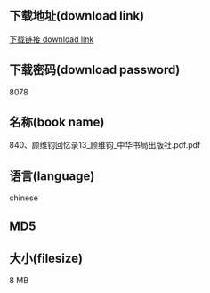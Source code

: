 ## 下载地址(download link)
[下载链接 download link](https://voluble-croquembouche-d321dc.netlify.app/?s=840%E3%80%81%E9%A1%BE%E7%BB%B4%E9%92%A7%E5%9B%9E%E5%BF%86%E5%BD%9513_%E9%A1%BE%E7%BB%B4%E9%92%A7_%E4%B8%AD%E5%8D%8E%E4%B9%A6%E5%B1%80%E5%87%BA%E7%89%88%E7%A4%BE.pdf)

## 下载密码(download password)
8078

## 名称(book name)
840、顾维钧回忆录13_顾维钧_中华书局出版社.pdf.pdf

## 语言(language)
chinese

## MD5


## 大小(filesize)
8 MB
